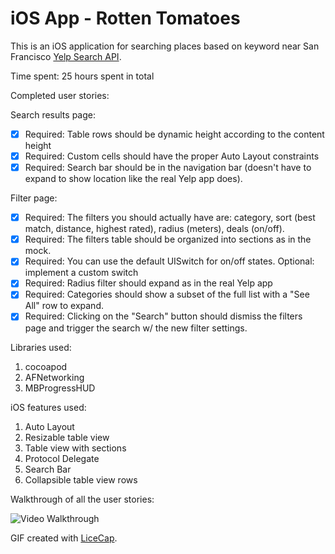 iOS App - Rotten Tomatoes 
=========================

This is an iOS application for searching places based on keyword near San Francisco [Yelp Search API](http://www.yelp.com/developers/documentation/v2/search_api).

Time spent: 25 hours spent in total

Completed user stories:

Search results page:
 * [x] Required: Table rows should be dynamic height according to the content height  
 * [x] Required: Custom cells should have the proper Auto Layout constraints
 * [x] Required: Search bar should be in the navigation bar (doesn't have to expand to show location like the real Yelp app does).

Filter page:
 * [x] Required: The filters you should actually have are: category, sort (best match, distance, highest rated), radius (meters), deals (on/off).
 * [x] Required: The filters table should be organized into sections as in the mock.
 * [x] Required: You can use the default UISwitch for on/off states. Optional: implement a custom switch
 * [x] Required: Radius filter should expand as in the real Yelp app
 * [x] Required: Categories should show a subset of the full list with a "See All" row to expand.
 * [x] Required: Clicking on the "Search" button should dismiss the filters page and trigger the search w/ the new filter settings.

Libraries used:
1. cocoapod
2. AFNetworking
3. MBProgressHUD

iOS features used:
1. Auto Layout
2. Resizable table view
3. Table view with sections
4. Protocol Delegate
5. Search Bar
6. Collapsible table view rows

Walkthrough of all the user stories:

![Video Walkthrough]()

GIF created with [LiceCap](http://www.cockos.com/licecap/).


